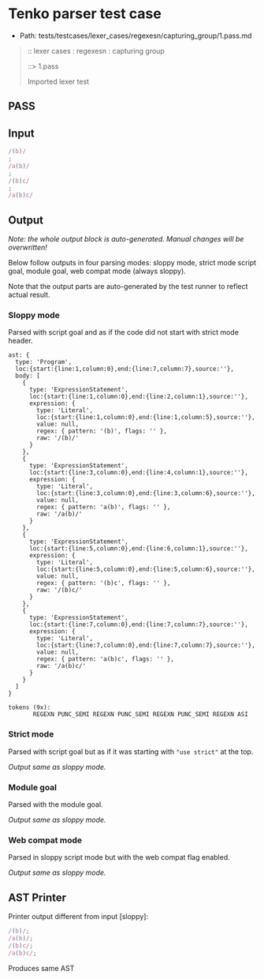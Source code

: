 # Tenko parser test case

- Path: tests/testcases/lexer_cases/regexesn/capturing_group/1.pass.md

> :: lexer cases : regexesn : capturing group
>
> ::> 1.pass
>
> Imported lexer test

## PASS

## Input

`````js
/(b)/
;
/a(b)/
;
/(b)c/
;
/a(b)c/
`````

## Output

_Note: the whole output block is auto-generated. Manual changes will be overwritten!_

Below follow outputs in four parsing modes: sloppy mode, strict mode script goal, module goal, web compat mode (always sloppy).

Note that the output parts are auto-generated by the test runner to reflect actual result.

### Sloppy mode

Parsed with script goal and as if the code did not start with strict mode header.

`````
ast: {
  type: 'Program',
  loc:{start:{line:1,column:0},end:{line:7,column:7},source:''},
  body: [
    {
      type: 'ExpressionStatement',
      loc:{start:{line:1,column:0},end:{line:2,column:1},source:''},
      expression: {
        type: 'Literal',
        loc:{start:{line:1,column:0},end:{line:1,column:5},source:''},
        value: null,
        regex: { pattern: '(b)', flags: '' },
        raw: '/(b)/'
      }
    },
    {
      type: 'ExpressionStatement',
      loc:{start:{line:3,column:0},end:{line:4,column:1},source:''},
      expression: {
        type: 'Literal',
        loc:{start:{line:3,column:0},end:{line:3,column:6},source:''},
        value: null,
        regex: { pattern: 'a(b)', flags: '' },
        raw: '/a(b)/'
      }
    },
    {
      type: 'ExpressionStatement',
      loc:{start:{line:5,column:0},end:{line:6,column:1},source:''},
      expression: {
        type: 'Literal',
        loc:{start:{line:5,column:0},end:{line:5,column:6},source:''},
        value: null,
        regex: { pattern: '(b)c', flags: '' },
        raw: '/(b)c/'
      }
    },
    {
      type: 'ExpressionStatement',
      loc:{start:{line:7,column:0},end:{line:7,column:7},source:''},
      expression: {
        type: 'Literal',
        loc:{start:{line:7,column:0},end:{line:7,column:7},source:''},
        value: null,
        regex: { pattern: 'a(b)c', flags: '' },
        raw: '/a(b)c/'
      }
    }
  ]
}

tokens (9x):
       REGEXN PUNC_SEMI REGEXN PUNC_SEMI REGEXN PUNC_SEMI REGEXN ASI
`````

### Strict mode

Parsed with script goal but as if it was starting with `"use strict"` at the top.

_Output same as sloppy mode._

### Module goal

Parsed with the module goal.

_Output same as sloppy mode._

### Web compat mode

Parsed in sloppy script mode but with the web compat flag enabled.

_Output same as sloppy mode._

## AST Printer

Printer output different from input [sloppy]:

````js
/(b)/;
/a(b)/;
/(b)c/;
/a(b)c/;
````

Produces same AST
